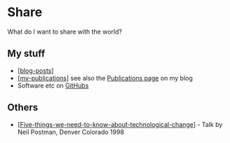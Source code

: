 # Share

What do I want to share with the world?

## My stuff

- [[blog-posts]]
- [[my-publications]] see also the [Publications page](https://djon.es/blog/publications/) on my blog
- Software etc on [GitHubs](https://github.com/djplaner?tab=repositories)


## Others

- [[Five-things-we-need-to-know-about-technological-change]] - Talk by Neil Postman, Denver Colorado 1998


[//begin]: # "Autogenerated link references for markdown compatibility"
[blog-posts]: blog/blog-posts "Blog posts"
[my-publications]: my-publications "My Publications"
[Five-things-we-need-to-know-about-technological-change]: Five-things-we-need-to-know-about-technological-change "Five things we need to know about technological change"
[//end]: # "Autogenerated link references"